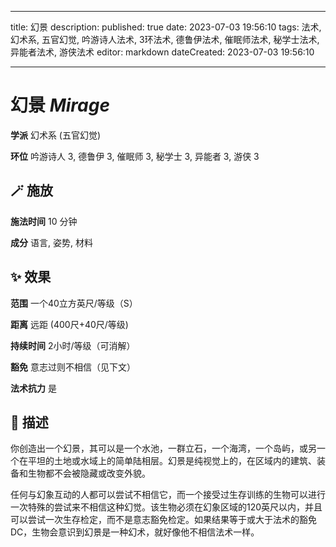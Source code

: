 
---
title: 幻景
description: 
published: true
date: 2023-07-03 19:56:10
tags: 法术, 幻术系, 五官幻觉, 吟游诗人法术, 3环法术, 德鲁伊法术, 催眠师法术, 秘学士法术, 异能者法术, 游侠法术
editor: markdown
dateCreated: 2023-07-03 19:56:10

---

# **幻景** *Mirage*

**学派** 幻术系 (五官幻觉) 

**环位** 吟游诗人 3, 德鲁伊 3, 催眠师 3, 秘学士 3, 异能者 3, 游侠 3

## 🪄 施放

**施法时间** 10 分钟

**成分** 语言, 姿势, 材料

## ✨ 效果  

**范围** 一个40立方英尺/等级（S）

**距离** 远距 (400尺+40尺/等级)  

**持续时间** 2小时/等级（可消解） 

**豁免** 意志过则不相信（见下文）

**法术抗力** 是

## 📖 描述

你创造出一个幻景，其可以是一个水池，一群立石，一个海湾，一个岛屿，或另一个在平坦的土地或水域上的简单陆相层。幻景是纯视觉上的，在区域内的建筑、装备和生物都不会被隐藏或改变外貌。

任何与幻象互动的人都可以尝试不相信它，而一个接受过生存训练的生物可以进行一次特殊的尝试来不相信这种幻觉。该生物必须在幻象区域的120英尺以内，并且可以尝试一次生存检定，而不是意志豁免检定。如果结果等于或大于法术的豁免DC，生物会意识到幻景是一种幻术，就好像他不相信法术一样。
    